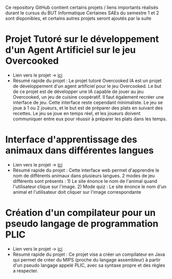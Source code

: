 Ce repository GitHub contient certains projets / liens importants réalisés durant le cursus du BUT Informatique
Certaines SAEs du semestre 1 et 2 sont disponibles, et certains autres projets seront ajoutés par la suite


# Projet Tutoré sur le développement d'un Agent Artificiel sur le jeu Overcooked
* Lien vers le projet -> [ici](https://github.com/ThomasRbn/PTUT_BERNARD_ROBINEAU_ROUYER_RUSSO)
* Résumé rapide du projet :
  Le projet tutoré Overcooked IA est un projet de développement d'un agent artificiel pour le jeu Overcooked. Le but de ce projet est de développer une IA capable de jouer au jeu Overcooked, un jeu de cuisine coopératif. Il faut également recréer une interface de jeu. Cette interface reste cependant minimaliste. Le jeu se joue à 1 ou 2 joueurs, et le but est de préparer des plats en suivant des recettes. Le jeu se joue en temps réel, et les joueurs doivent communiquer entre eux pour réussir à préparer les plats dans les temps.

# Interface d'apprentissage des animaux dans différentes langues
* Lien vers le projet -> [ici](https://github.com/ThomasRbn/Multimedia_Animal)
* Résumé rapide du projet :
  Cette interface web permet d'apprendre le nom de différents animaux dans plusieurs langues. 2 modes de jeu différents sont présents : 1) Le site énonce le nom de l'animal quand l'utilisateur clique sur l'image. 2) Mode quiz : Le site énonce le nom d'un animal et l'utilisateur doit cliquer sur l'image correspondante

# Création d'un compilateur pour un pseudo langage de programmation PLIC
* Lien vers le projet -> [ici](https://github.com/ThomasRbn/Compilation)
* Résumé rapide du projet :
  Ce projet vise a créer un compilateur en Java qui permet de créer du MIPS (proche du langage assembleur) à partir d'un pseudo langage appelé PLIC, avec sa syntaxe propre et des règles a respecter.
  
